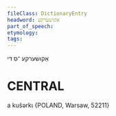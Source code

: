 ```yaml
---
fileClass: DictionaryEntry
headword: אַקושערקע
part_of_speech: 
etymology: 
tags: 
---
```

אַקושערקע
־ס
די

CENTRAL
========

a kušərkɩ {POLAND, Warsaw, 52211}
